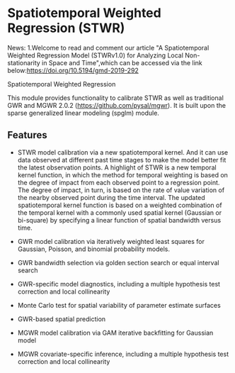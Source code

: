 **S**patiotemporal **W**eighted **R**egression (STWR)
=======================================
News:
1.Welcome to read and comment our article "A Spatiotemporal Weighted Regression Model (STWRv1.0) for Analyzing Local Non-stationarity in Space and Time",which can be accessed via the link below:https://doi.org/10.5194/gmd-2019-292 

Spatiotemporal Weighted Regression

This module provides functionality to calibrate STWR as well as traditional GWR and MGWR 2.0.2 (https://github.com/pysal/mgwr). It is
built upon the sparse generalized linear modeling (spglm) module. 

Features
--------
- STWR model calibration via a new spatiotemporal kernel. And it can use data observed at different past time stages to make the model 
 better fit the latest observation points. A highlight of STWR is a new temporal kernel function, in which the method for temporal weighting 
 is based on the degree of impact from each observed point to a regression point. The degree of impact, in turn, is based on the rate of 
 value variation of the nearby observed point during the time interval. The updated spatiotemporal kernel function is based on a weighted 
 combination of the temporal kernel with a commonly used spatial kernel (Gaussian or bi-square) by specifying a linear function of spatial 
 bandwidth versus time. 

- GWR model calibration via iteratively weighted least squares for Gaussian,
  Poisson, and binomial probability models.
- GWR bandwidth selection via golden section search or equal interval search
- GWR-specific model diagnostics, including a multiple hypothesis test
  correction and local collinearity
- Monte Carlo test for spatial variability of parameter estimate surfaces
- GWR-based spatial prediction
- MGWR model calibration via GAM iterative backfitting for Gaussian model
- MGWR covariate-specific inference, including a multiple hypothesis test
  correction and local collinearity  

